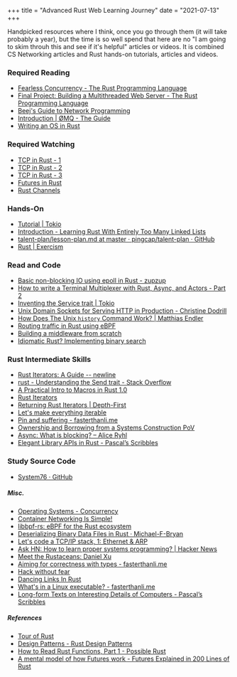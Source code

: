 +++
title = "Advanced Rust Web Learning Journey"
date = "2021-07-13"
+++

Handpicked resources where I think, once you go through them (it will take probably a year), but the time is so well spend that here are no "I am going to skim throuh this and see if it's helpful" articles or videos. It is combined CS Networking articles and Rust hands-on tutorials, articles and videos.

### Required Reading
- [Fearless Concurrency - The Rust Programming Language](https://doc.rust-lang.org/book/ch16-00-concurrency.html)
- [Final Project: Building a Multithreaded Web Server - The Rust Programming Language](https://doc.rust-lang.org/book/ch20-00-final-project-a-web-server.html)
- [Beej's Guide to Network Programming](https://beej.us/guide/bgnet/html/)
- [Introduction | ØMQ - The Guide](https://zguide.zeromq.org/)
- [Writing an OS in Rust](https://os.phil-opp.com/)

### Required Watching
- [TCP in Rust - 1](https://www.youtube.com/watch?v=bzja9fQWzdA&)
- [TCP in Rust - 2](https://www.youtube.com/watch?v=OCpt1I0MWXE)
- [TCP in Rust - 3](https://www.youtube.com/watch?v=8GE6ltLRJA4)
- [Futures in Rust](https://www.youtube.com/watch?v=9_3krAQtD2k)
- [Rust Channels](https://www.youtube.com/watch?v=b4mS5UPHh20)

### Hands-On
- [Tutorial | Tokio](https://tokio.rs/tokio/tutorial)
- [Introduction - Learning Rust With Entirely Too Many Linked Lists](https://rust-unofficial.github.io/too-many-lists/)
- [talent-plan/lesson-plan.md at master · pingcap/talent-plan · GitHub](https://github.com/pingcap/talent-plan/blob/master/courses/rust/docs/lesson-plan.md)
- [Rust | Exercism](https://exercism.io/my/tracks/rust)

### Read and Code
- [Basic non-blocking IO using epoll in Rust - zupzup](https://zupzup.org/epoll-with-rust/)
- [How to write a Terminal Multiplexer with Rust, Async, and Actors - Part 2](https://implaustin.hashnode.dev/how-to-write-a-terminal-multiplexer-with-rust-async-and-actors-part-2)
- [Inventing the Service trait | Tokio](https://tokio.rs/blog/2021-05-14-inventing-the-service-trait)
- [Unix Domain Sockets for Serving HTTP in Production - Christine Dodrill](https://christine.website/blog/unix-domain-sockets-2021-04-01)
- [How Does The Unix `history` Command Work? | Matthias Endler](https://endler.dev/2021/history)
- [Routing traffic in Rust using eBPF](https://www.infinyon.com/blog/2021/05/ebpf-routing-rust/)
- [Building a middleware from scratch](https://github.com/tower-rs/tower/blob/master/guides/building-a-middleware-from-scratch.md)
- [Idiomatic Rust? Implementing binary search](https://shane-o.dev/blog/binary-search-rust)

### Rust Intermediate Skills
- [Rust Iterators: A Guide  -- newline](https://www.newline.co/@uint/rust-iterators-a-guide--80e35528)
- [rust - Understanding the Send trait - Stack Overflow](https://stackoverflow.com/questions/59428096/understanding-the-send-trait)
- [A Practical Intro to Macros in Rust 1.0](https://danielkeep.github.io/practical-intro-to-macros.html)
- [Rust Iterators](https://www.youtube.com/watch?v=yozQ9C69pNs)
- [Returning Rust Iterators | Depth-First](https://depth-first.com/articles/2020/06/22/returning-rust-iterators/)
- [Let's make everything iterable](https://0x709394.me/Let's-make%20everything%20iterable)
- [Pin and suffering - fasterthanli.me](https://fasterthanli.me/articles/pin-and-suffering)
- [Ownership and Borrowing from a Systems Construction PoV](https://www.youtube.com/watch?v=8bZXx2jzfpU)
- [Async: What is blocking? – Alice Ryhl](https://ryhl.io/blog/async-what-is-blocking/)
- [Elegant Library APIs in Rust - Pascal’s Scribbles](https://deterministic.space/elegant-apis-in-rust.html)

### Study Source Code 
- [System76 · GitHub](https://github.com/system76?q=&type=&language=rust&sort=)

##### Misc.
- [Operating Systems - Concurrency](https://pages.cs.wisc.edu/~remzi/OSTEP/threads-intro.pdf)
- [Container Networking Is Simple!](https://iximiuz.com/en/posts/container-networking-is-simple/)
- [libbpf-rs: eBPF for the Rust ecosystem](https://dxuuu.xyz/libbpf-rs.html)
- [Deserializing Binary Data Files in Rust · Michael-F-Bryan](https://adventures.michaelfbryan.com/posts/deserializing-binary-data-files/)
- [Let's code a TCP/IP stack, 1: Ethernet & ARP](https://www.saminiir.com/lets-code-tcp-ip-stack-1-ethernet-arp/)
- [Ask HN: How to learn proper systems programming? | Hacker News](https://news.ycombinator.com/item?id=27577514)
- [Meet the Rustaceans: Daniel Xu](https://developers.facebook.com/blog/post/2021/06/24/meet-rustaceans-daniel-xu/)
- [Aiming for correctness with types - fasterthanli.me](https://fasterthanli.me/articles/aiming-for-correctness-with-types)
- [Hack without fear](https://www.youtube.com/watch?v=lO1z-7cuRYI)
- [Dancing Links In Rust](https://ferrous-systems.com/blog/dlx-in-rust/)
- [What's in a Linux executable? - fasterthanli.me](https://fasterthanli.me/series/making-our-own-executable-packer/part-1)
- [Long-form Texts on Interesting Details of Computers - Pascal’s Scribbles](https://deterministic.space/several-months-of-reading-material.html)

##### References
* [Tour of Rust](https://github.com/pretzelhammer/rust-blog/blob/master/posts/tour-of-rusts-standard-library-traits.md)
* [Design Patterns - Rust Design Patterns](https://rust-unofficial.github.io/patterns/patterns/index.html)
* [How to Read Rust Functions, Part 1 - Possible Rust](https://www.possiblerust.com/guide/how-to-read-rust-functions-part-1)
* [A mental model of how Futures work - Futures Explained in 200 Lines of Rust](https://cfsamson.github.io/books-futures-explained/2_a_mental_model_for_futures.html)
